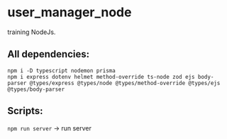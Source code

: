 # user_manager_node
training NodeJs.


## All dependencies:
`npm i -D typescript nodemon prisma`<br>
`npm i express dotenv helmet method-override ts-node zod ejs body-parser @types/express @types/node @types/method-override @types/ejs @types/body-parser`


## Scripts:
`npm run server` -> run server <br>